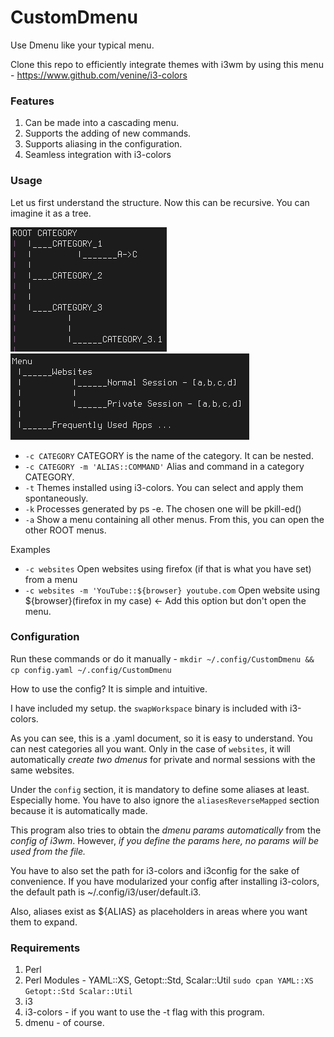 # CustomDmenu
Use Dmenu like your typical menu.

Clone this repo to efficiently integrate themes with i3wm by using this menu - https://www.github.com/venine/i3-colors

### Features
1. Can be made into a cascading menu.
2. Supports the adding of new commands.
3. Supports aliasing in the configuration. 
4. Seamless integration with i3-colors

### Usage
Let us first understand the structure. 
Now this can be recursive. You can imagine it as a tree.

![Structure](https://github.com/venine/CustomDmenu/blob/master/cdmenu.png?raw=true)
![Structure](https://github.com/venine/CustomDmenu/blob/master/cdmenu1eg.png?raw=true)

- `-c CATEGORY`				CATEGORY is the name of the category. It can be nested.
- `-c CATEGORY -m 'ALIAS::COMMAND'`	Alias and command in a category CATEGORY.
- `-t`					Themes installed using i3-colors. You can select and apply them spontaneously.
- `-k`					Processes generated by ps -e. The chosen one will be pkill-ed()
- `-a`					Show a menu containing all other menus. From this, you can open the other ROOT menus.

Examples
- `-c websites`						Open websites using firefox (if that is what you have set) from a menu
- `-c websites -m 'YouTube::${browser} youtube.com`       Open website using ${browser}(firefox in my case) <- Add this option but don't open the menu.

### Configuration
Run these commands or do it manually -
`mkdir ~/.config/CustomDmenu && cp config.yaml ~/.config/CustomDmenu`

How to use the config?
It is simple and intuitive.

I have included my setup. the `swapWorkspace` binary is included with i3-colors.

As you can see, this is a .yaml document, so it is easy to understand. You can nest categories all you want. Only in the case of `websites`, it will automatically *create two dmenus* for private and normal sessions with the same websites.

Under the `config` section, it is mandatory to define some aliases at least. Especially home. You have to also ignore the `aliasesReverseMapped` section because it is automatically made. 

This program also tries to obtain the *dmenu params automatically* from the *config of i3wm*. However, *if you define the params here, no params will be used from the file.*

You have to also set the path for i3-colors and i3config for the sake of convenience. If you have modularized your config after installing i3-colors, the default path is ~/.config/i3/user/default.i3.		

Also, aliases exist as ${ALIAS} as placeholders in areas where you want them to expand. 

### Requirements
1. Perl
2. Perl Modules - YAML::XS, Getopt::Std, Scalar::Util `sudo cpan YAML::XS Getopt::Std Scalar::Util`
3. i3 
4. i3-colors - if you want to use the -t flag with this program. 
5. dmenu - of course. 
